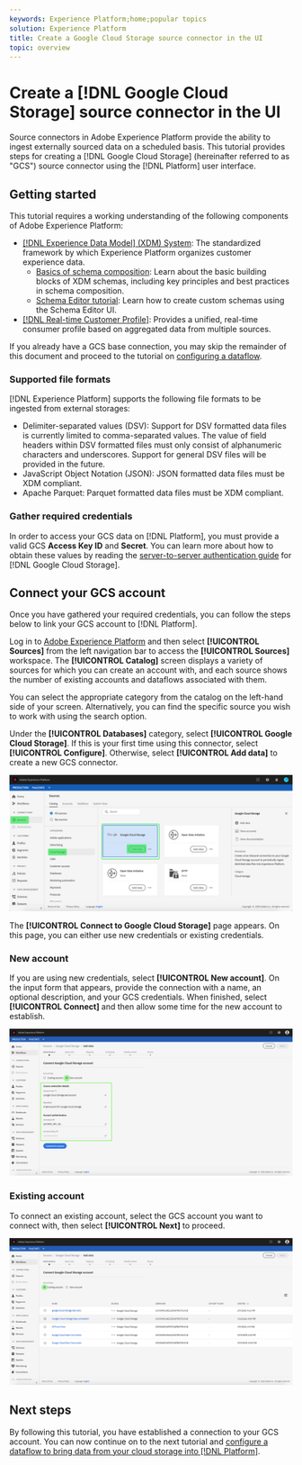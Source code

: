 ```yaml
---
keywords: Experience Platform;home;popular topics
solution: Experience Platform
title: Create a Google Cloud Storage source connector in the UI
topic: overview
---
```


# Create a [!DNL Google Cloud Storage] source connector in the UI

Source connectors in Adobe Experience Platform provide the ability to ingest externally sourced data on a scheduled basis. This tutorial provides steps for creating a [!DNL Google Cloud Storage] (hereinafter referred to as "GCS") source connector using the [!DNL Platform] user interface.

## Getting started

This tutorial requires a working understanding of the following components of Adobe Experience Platform:

*   [[!DNL Experience Data Model] (XDM) System](../../../../../xdm/home.md): The standardized framework by which Experience Platform organizes customer experience data.
    *   [Basics of schema composition](../../../../../xdm/schema/composition.md): Learn about the basic building blocks of XDM schemas, including key principles and best practices in schema composition.
    *   [Schema Editor tutorial](../../../../../xdm/tutorials/create-schema-ui.md): Learn how to create custom schemas using the Schema Editor UI.
*   [[!DNL Real-time Customer Profile]](../../../../../profile/home.md): Provides a unified, real-time consumer profile based on aggregated data from multiple sources.

If you already have a GCS base connection, you may skip the remainder of this document and proceed to the tutorial on [configuring a dataflow](../../dataflow/batch/cloud-storage.md).

### Supported file formats

[!DNL Experience Platform] supports the following file formats to be ingested from external storages:

*   Delimiter-separated values (DSV): Support for DSV formatted data files is currently limited to comma-separated values. The value of field headers within DSV formatted files must only consist of alphanumeric characters and underscores. Support for general DSV files will be provided in the future.
*   JavaScript Object Notation (JSON): JSON formatted data files must be XDM compliant.
*   Apache Parquet: Parquet formatted data files must be XDM compliant.

### Gather required credentials

In order to access your GCS data on [!DNL Platform], you must provide a valid GCS **Access Key ID** and **Secret**. You can learn more about how to obtain these values by reading the [server-to-server authentication guide](https://cloud.google.com/docs/authentication/production) for [!DNL Google Cloud Storage].

## Connect your GCS account

Once you have gathered your required credentials, you can follow the steps below to link your GCS account to [!DNL Platform].

Log in to [Adobe Experience Platform](https://platform.adobe.com) and then select **[!UICONTROL Sources]** from the left navigation bar to access the **[!UICONTROL Sources]** workspace. The **[!UICONTROL Catalog]** screen displays a variety of sources for which you can create an account with, and each source shows the number of existing accounts and dataflows associated with them.

You can select the appropriate category from the catalog on the left-hand side of your screen. Alternatively, you can find the specific source you wish to work with using the search option.

Under the **[!UICONTROL Databases]** category, select **[!UICONTROL Google Cloud Storage]**. If this is your first time using this connector, select **[!UICONTROL Configure]**. Otherwise, select **[!UICONTROL Add data]** to create a new GCS connector.

![catalog](../../../../images/tutorials/create/google-cloud-storage/catalog.png)

The **[!UICONTROL Connect to Google Cloud Storage]** page appears. On this page, you can either use new credentials or existing credentials.

### New account

If you are using new credentials, select **[!UICONTROL New account]**. On the input form that appears, provide the connection with a name, an optional description, and your GCS credentials. When finished, select **[!UICONTROL Connect]** and then allow some time for the new account to establish.

![connect](../../../../images/tutorials/create/google-cloud-storage/connect.png)

### Existing account

To connect an existing account, select the GCS account you want to connect with, then select **[!UICONTROL Next]** to proceed.

![existing](../../../../images/tutorials/create/google-cloud-storage/existing.png)

## Next steps

By following this tutorial, you have established a connection to your GCS account. You can now continue on to the next tutorial and [configure a dataflow to bring data from your cloud storage into [!DNL Platform]](../../dataflow/batch/cloud-storage.md).